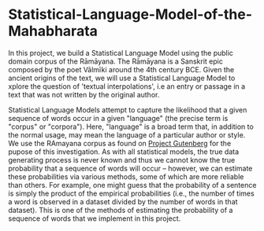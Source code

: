 # Statistical-Language-Model-of-the-Mahabharata

In this project,  we build a Statistical Language Model using the public domain corpus of the Rāmāyana.
The Rāmāyana is a Sanskrit epic composed by the poet Vālmīki around the 4th century BCE. Given the ancient origins of the text, we will use a Statistical Language Model to xplore the question of 'textual interpolations', i.e an entry or passage in a text that was not written by the original author. 


Statistical Language Models attempt to capture the likelihood that a given sequence of words occur in a given "language" (the precise term is "corpus" or "corpora").
Here, "language" is a broad term that, in addition to the normal usage, may mean the language of a particular author or style. We use the RAmayana corpus as found on [Project Gutenberg](https://www.gutenberg.org/) for the pupose of this investigation. 
As with all statistical models, the true data generating process is never known and thus we cannot know the true probability that a sequence of words will occur – however, we can estimate these probabilities via various methods, some of which are more reliable than others. 
For example, one might guess that the probability of a sentence is simply the product of the empirical probabilities (i.e., the number of times a word is observed in a dataset divided by the number of words in that dataset). 
This is one of the methods of estimating the probability of a sequence of words that we implement in this project. 

